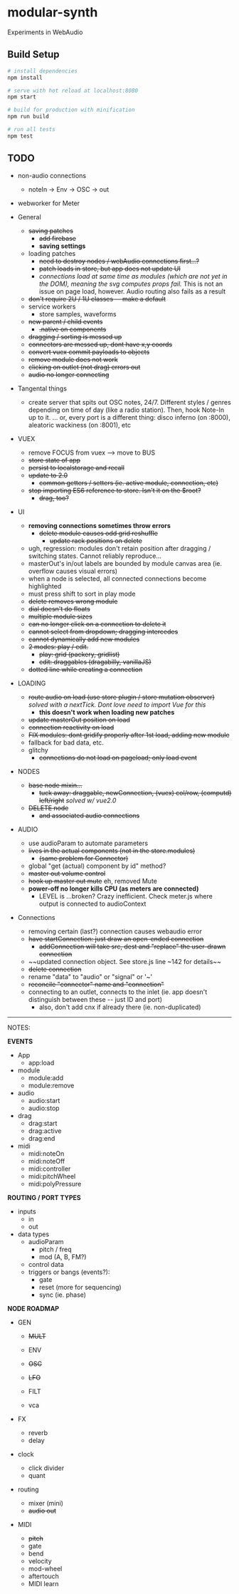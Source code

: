 # modular-synth

Experiments in WebAudio

## Build Setup

``` bash
# install dependencies
npm install

# serve with hot reload at localhost:8080
npm start

# build for production with minification
npm run build

# run all tests
npm test
```


## TODO

- non-audio connections
  - noteIn -> Env -> OSC -> out
- webworker for Meter



- General
  - ~~saving patches~~
    - ~~add firebase~~
    - **saving settings**
  - loading patches
    - ~~need to destroy nodes / webAudio connections first...?~~
    - ~~patch loads in store, but app does not update UI~~
    - *connections load at same time as modules (which are not yet in the DOM), meaning the svg computes props fail.* This is not an issue on page load, however. Audio routing also fails as a result
  - ~~don't require 2U / 1U classes -- make a default~~
  - service workers
    - store samples, waveforms
  - ~~new parent / child events~~
    - ~~.native on components~~
  - ~~dragging / sorting is messed up~~
  - ~~connectors are messed up, dont have x,y coords~~
  - ~~convert vuex commit payloads to objects~~
  - ~~remove module does not work~~
  - ~~clicking on outlet (not drag) errors out~~
  - ~~audio no longer connecting~~

- Tangental things
  - create server that spits out OSC notes, 24/7. Different
    styles / genres depending on time of day (like a radio
    station). Then, hook Note-In up to it.
    ... or, every port is a different thing: disco inferno (on :8000), aleatoric wackiness (on :8001), etc

- VUEX
  - remove FOCUS from vuex --> move to BUS
  - ~~store state of app~~
  - ~~persist to localstorage and recall~~
  - ~~update to 2.0~~
    - ~~common getters / setters (ie. active module, connection, etc)~~
  - ~~stop importing ES6 reference to store. Isn't it on the $root?~~
    - ~~drag, too?~~

- UI
  - **removing connections sometimes throw errors**
    - ~~delete module causes odd grid reshuffle~~
      - ~~update rack positions on delete~~
  - ugh, regression: modules don't retain position after dragging / switching states. Cannot reliably reproduce...
  - masterOut's in/out labels are bounded by module canvas area (ie. overflow causes visual errors)
  - when a node is selected, all connected connections become highlighted
  - must press shift to sort in play mode
  - ~~delete removes wrong module~~
  - ~~dial doesn't do floats~~
  - ~~multiple module sizes~~
  - ~~can no longer click on a connection to delete it~~
  - ~~cannot select from dropdown; dragging intercedes~~
  - ~~cannot dynamically add new modules~~
  - ~~2 modes: play / edit.~~
    - ~~play: grid (packery, gridlist)~~
    - ~~edit: draggables (dragabilly, vanillaJS)~~
  - ~~dotted line while creating a connection~~


- LOADING
  - ~~route audio on load (use store plugin / store mutation observer)~~ _solved with a nextTick. Dont love need to import Vue for this_
    - **this doesn't work when loading new patches**
  - ~~update masterOut position on load~~
  - ~~connection reactivity on load~~
  - ~~FIX modules: dont gridify properly after 1st load, adding new module~~
  - fallback for bad data, etc.
  - glitchy
    - ~~connections do not load on pageload; only load event~~


- NODES
  - ~~base node mixin...~~
    - ~~tuck away: draggable, newConnection, (vuex) col/row, (computd) left/right~~ _solved w/ vue2.0_
  - ~~DELETE node~~
    - ~~and associated audio connections~~


- AUDIO
  - use audioParam to automate parameters
  - ~~lives in the actual components (not in the store.modules)~~
    - ~~(same problem for Connector)~~
  - global "get (actual) component by id" method?
  - ~~master out volume control~~
  - ~~hook up master out mute~~ eh, removed Mute
  - **power-off no longer kills CPU (as meters are connected)**
    - LEVEL is ...broken? Crazy inefficient. Check meter.js where output is connected to audioContext


- Connections
  - removing certain (last?) connection causes webaudio error
  - ~~have startConnection: just draw an open-ended connection~~
    - ~~addConnection will take src, dest and "replace" the user-drawn connection~~
  - ~~updated connection object. See store.js line ~142 for details~~
  - ~~delete connection~~
  - rename "data" to "audio" or "signal" or '~'
  - ~~reconcile "connector" name and "connection"~~
  - connecting to an outlet, connects to the inlet (ie. app doesn't distinguish between these -- just ID and port)
    - also, don't add cnx if already there (ie. non-duplicated)


---------------

NOTES:

**EVENTS**
- App
  - app:load
- module
  - module:add
  - module:remove
- audio
  - audio:start
  - audio:stop
- drag
  - drag:start
  - drag:active
  - drag:end
- midi
  - midi:noteOn
  - midi:noteOff
  - midi:controller
  - midi:pitchWheel
  - midi:polyPressure


**ROUTING / PORT TYPES**
- inputs
  - in
  - out
- data types
  - audioParam
    - pitch / freq
    - mod (A, B, FM?)
  - control data
  - triggers or bangs (events?):
    - gate
    - reset (more for sequencing)
    - sync (ie. phase)


**NODE ROADMAP**

- GEN
  - ~~MULT~~
  - ENV
  - ~~OSC~~
  - ~~LFO~~
  - FILT

  - vca


- FX
  - reverb
  - delay


- clock
  - click divider
  - quant


- routing
  - mixer (mini)
  - ~~audio out~~


- MIDI
  - ~~pitch~~
  - gate
  - bend
  - velocity
  - mod-wheel
  - aftertouch
  - MIDI learn
